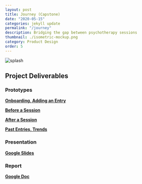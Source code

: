 ```yaml
---
layout: post
title: Journey (Capstone)
date: "2020-05-15"
categories: jekyll update
permalink: "/journey"
description: Bridging the gap between psychotherapy sessions
thumbnail: ./isometric-mockup.png
category: Product Design
order: 5
---
```


<img src="/isometric-mockup.png" alt="splash" />

## Project Deliverables

### Prototypes

<a href="https://www.figma.com/proto/LawLC0DQopmZbXiFw8gev6/Prototype-1?node-id=4%3A0&scaling=scale-down" target="_blank"><b>Onboarding, Adding an Entry</b></a>

<a href="https://www.figma.com/proto/9o1rvJWkEYjMN70oD85v9O/Prototype-2?node-id=65%3A0&scaling=scale-down" target="_blank"><b>Before a Session</b></a>

<a href="https://www.figma.com/proto/d7RCcTgG5CkdNHQ407nIrB/Prototype-3?node-id=84%3A0&scaling=scale-down" target="_blank"><b>After a Session</b></a>

<a href="https://www.figma.com/proto/MSOjCfrxjC9jIg6f6IxJo4/Prototype-4?node-id=254%3A2&scaling=scale-down" target="_blank"><b>Past Entries, Trends</b></a>

### Presentation

<a href="https://docs.google.com/presentation/d/1xVB8RFbLhkD0Iz_XhcG--lsGduu1GLW2S30RBlpXCps/edit?usp=sharing" target="_blank"><b>Google Slides</b></a>

### Report

<a href="https://docs.google.com/document/d/1bOEXc6-a_GdnkVpjdD3XJr-ThuE5x9LhUxzk2OqzRbo/edit?usp=sharing" target="_blank"><b>Google Doc</b></a>
